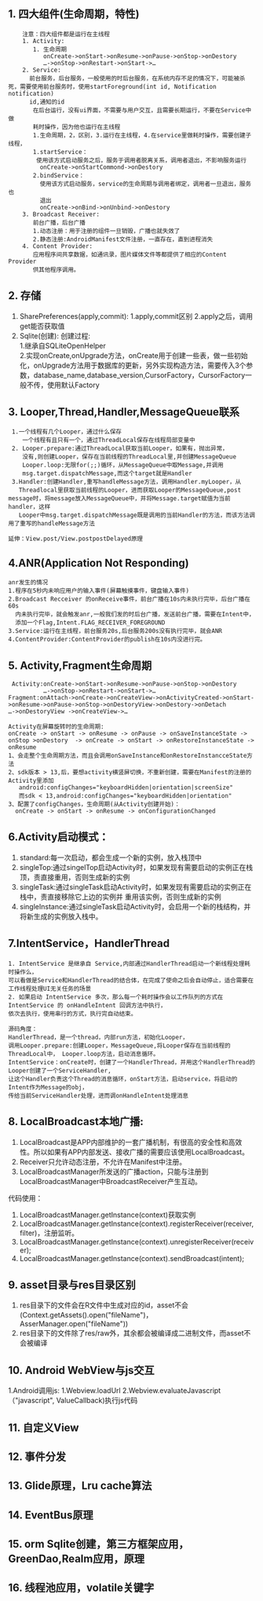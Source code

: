 
## 1. 四大组件(生命周期，特性)
        注意：四大组件都是运行在主线程
        1. Activity:
           1. 生命周期
              onCreate->onStart->onResume->onPause->onStop->onDestory
              …->onStop->onRestart->onStart->…
        2. Service:
          前台服务，后台服务，一般使用的时后台服务，在系统内存不足的情况下，可能被杀死，需要使用前台服务时，使用startForeground(int id, Notification notification)
          id,通知的id
           在后台运行，没有ui界面，不需要与用户交互，且需要长期运行，不要在Service中做
           耗时操作，因为他也运行在主线程
           1.生命周期，2，区别，3.运行在主线程，4.在service里做耗时操作，需要创建子线程，
           1.startService：
            使用该方式启动服务之后，服务于调用者脱离关系，调用者退出，不影响服务运行
             onCreate->onStartCommond->onDestory
           2.bindService：
             使用该方式启动服务，service的生命周期与调用者绑定，调用者一旦退出，服务也
             退出
             onCreate->onBind->onUnbind->onDestory
        3. Broadcast Receiver:
           前台广播，后台广播
           1.动态注册：用于注册的组件一旦销毁，广播也就失效了
           2.静态注册:AndroidManifest文件注册，一直存在，直到进程消失
        4. Content Provider:
           应用程序间共享数据，如通讯录，图片媒体文件等都提供了相应的Content Provider
           供其他程序调用。
## 2. 存储
   1. SharePreferences(apply,commit):
   	1.apply,commit区别
	2.apply之后，调用get能否获取值
   2. Sqlite(创建): 
      创建过程:     
      1.继承自SQLiteOpenHelper      
      2.实现onCreate,onUpgrade方法，onCreate用于创建一些表，做一些初始化，onUpgrade方法用于数据库的更新，另外实现构造方法，需要传入3个参数，database_name,database_version,CursorFactory，CursorFactory一般不传，使用默认Factory

## 3. Looper,Thread,Handler,MessageQueue联系
     1.一个线程有几个Looper，通过什么保存
        一个线程有且只有一个，通过ThreadLocal保存在线程局部变量中
     2. Looper.prepare:通过ThreadLocal获取当前Looper，如果有，抛出异常，
        没有,则创建Looper，保存在当前线程的ThreadLocal里,并创建MessageQueue
        Looper.loop:无限for(;;)循环，从MessageQueue中取Message,并调用
        msg.target.dispatchMessage,而这个target就是Handler
     3.Handler:创建Handler,重写handleMessage方法，调用Handler.myLooper，从
       Threadlocal里获取当前线程的Looper，进而获取Looper的MessageQueue,post message时，将message放入MessageQueue中，并将Message.target赋值为当前handler，这样
       Looper中msg.target.dispatchMessage既是调用的当前Handler的方法，而该方法调用了重写的handleMessage方法
       
    延伸：View.post/View.postpostDelayed原理
    

## 4.ANR(Application Not Responding)
    anr发生的情况
    1.程序在5秒内未响应用户的输入事件(屏幕触摸事件，键盘输入事件)
    2.Broadcast Recceiver 的onReceive事件，前台广播在10s内未执行完毕，后台广播在60s
      内未执行完毕，就会触发anr,一般我们发的时后台广播，发送前台广播，需要在Intent中，
      添加一个Flag,Intent.FLAG_RECEIVER_FOREGROUND
    3.Service:运行在主线程，前台服务20s,后台服务200s没有执行完毕，就会ANR
    4.ContentProvider:ContentProvider的publish在10s内没进行完。

## 5. Activity,Fragment生命周期
     Activity:onCreate->onStart->onResume->onPause->onStop->onDestory
              …->onStop->onRestart->onStart->…
    Fragment:onAttach->onCreate->onCreateView->onActivityCreated->onStart->onResume->onPause->onStop->onDestoryView->onDestory->onDetach
    …->onDestoryView ->onCreateView->…

    Activity在屏幕旋转时的生命周期:
    onCreate -> onStart -> onResume -> onPause -> onSaveInstanceState -> onStop >onDestory  -> onCreate -> onStart -> onRestoreInstanceState -> onResume
    1、会走整个生命周期方法，而且会调用onSaveInstance和onRestoreInstancceState方法
    2、sdk版本 > 13,后，要想activity横竖屏切换，不重新创建，需要在Manifest的注册的Activity里添加
       android:configChanges="keyboardHidden|orientation|screenSize"
       而sdk < 13,android:configChanges="keyboardHidden|orientation"
    3、配置了configChanges，生命周期(从Activity创建开始)：
      onCreate -> onStart -> onResume -> onConfigurationChanged

## 6.Activity启动模式：
   1. standard:每一次启动，都会生成一个新的实例，放入栈顶中
   2. singleTop:通过singelTop启动Activity时，如果发现有需要启动的实例正在栈顶，责直接重用，否则生成新的实例
   3. singleTask:通过singleTask启动Activity时，如果发现有需要启动的实例正在栈中，责直接移除它上边的实例并 重用该实例，否则生成新的实例
   4. singleInstance:通过singleTask启动Activity时，会启用一个新的栈结构，并将新生成的实例放入栈中。

## 7.IntentService，HandlerThread
    1. IntentService 是继承自 Service,内部通过HandlerThread启动一个新线程处理耗时操作么，
    可以看做是Service和HandlerThread的结合体，在完成了使命之后会自动停止，适合需要在工作线程处理UI无关任务的场景
    2. 如果启动 IntentService 多次，那么每一个耗时操作会以工作队列的方式在 IntentService 的 onHandleIntent 回调方法中执行，
    依次去执行，使用串行的方式，执行完自动结束。
    
    源码角度：
    HandlerThread，是一个thread，内部run方法，初始化Looper，
    调用Looper.prepare:创建Looper，MessageQueue,将Looper保存在当前线程的ThreadLocal中， Looper.loop方法，启动消息循环。
    IntentService：onCreate时，创建了一个HandlerThread，并用这个HandlerThread的Looper创建了一个ServiceHandler,
    让这个Handler负责这个Thread的消息循环，onStart方法，启动service，将启动的Intent作为Message的obj，
    传给当前ServiceHandler处理，进而调onHandleIntent处理消息

## 8. LocalBroadcast本地广播:
   1. LocalBroadcast是APP内部维护的一套广播机制，有很高的安全性和高效性。所以如果有APP内部发送、接收广播的需要应该使用LocalBroadcast。
   2. Receiver只允许动态注册，不允许在Manifest中注册。
   3. LocalBroadcastManager所发送的广播action，只能与注册到LocalBroadcastManager中BroadcastReceiver产生互动。
   
   代码使用：
   1. LocalBroadcastManager.getInstance(context)获取实例
   2. LocalBroadcastManager.getInstance(context).registerReceiver(receiver, filter)，注册监听。
   3. LocalBroadcastManager.getInstance(context).unregisterReceiver(receiver);
   4. LocalBroadcastManager.getInstance(context).sendBroadcast(intent);  
## 9. asset目录与res目录区别
   1. res目录下的文件会在R文件中生成对应的id，asset不会(Context.getAssets().open("fileName")，AsserManager.open("fileName"))
   2. res目录下的文件除了res/raw外，其余都会被编译成二进制文件，而asset不会被编译
## 10. Android WebView与js交互
   1.Android调用js:
   	1.Webview.loadUrl
   	2.Webview.evaluateJavascript（"javascript", ValueCallback)执行js代码
## 11. 自定义View
## 12. 事件分发
## 13. Glide原理，Lru cache算法
## 14. EventBus原理 
## 15. orm Sqlite创建，第三方框架应用，GreenDao,Realm应用，原理
## 16. 线程池应用，volatile关键字



   
   
